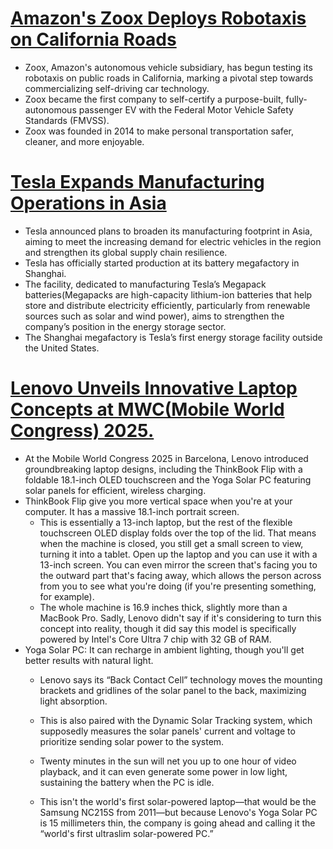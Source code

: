 # [Amazon's Zoox Deploys Robotaxis on California Roads](https://www.theguardian.com/technology/2023/feb/14/amazon-tests-robotaxis-zoox-california)
- Zoox, Amazon's autonomous vehicle subsidiary, has begun testing its robotaxis on public roads in California, marking a pivotal step towards commercializing self-driving car technology.
- Zoox became the first company to self-certify a purpose-built, fully-autonomous passenger EV with the Federal Motor Vehicle Safety Standards (FMVSS).
- Zoox was founded in 2014 to make personal transportation safer, cleaner, and more enjoyable.
# [Tesla Expands Manufacturing Operations in Asia](https://www.businessworld.in/article/tesla-begins-production-at-shanghai-megapack-battery-factory-547601#:~:text=Tesla%20has%20officially%20started%20production,in%20the%20energy%20storage%20sector.)
- Tesla announced plans to broaden its manufacturing footprint in Asia, aiming to meet the increasing demand for electric vehicles in the region and strengthen its global supply chain resilience.
- Tesla has officially started production at its battery megafactory in Shanghai.
- The facility, dedicated to manufacturing Tesla’s Megapack batteries(Megapacks are high-capacity lithium-ion batteries that help store and distribute electricity efficiently, particularly from renewable sources such as solar and wind power), aims to strengthen the company’s position in the energy storage sector.
- The Shanghai megafactory is Tesla’s first energy storage facility outside the United States.
# [Lenovo Unveils Innovative Laptop Concepts at MWC(Mobile World Congress) 2025.](https://www.wired.com/story/lenovo-mwc-2025-thinkbook-flip-yoga-solar-pc-magic-bay/?utm_source=chatgpt.com)
- At the Mobile World Congress 2025 in Barcelona, Lenovo introduced groundbreaking laptop designs, including the ThinkBook Flip with a foldable 18.1-inch OLED touchscreen and the Yoga Solar PC featuring solar panels for efficient, wireless charging.
- ThinkBook Flip give you more vertical space when you're at your computer. It has a massive 18.1-inch portrait screen.
  - This is essentially a 13-inch laptop, but the rest of the flexible touchscreen OLED display folds over the top of the lid. That means when the machine is closed, you still get a small screen to view, turning it into a tablet. Open up the laptop and you can use it with a 13-inch screen. You can even mirror the screen that's facing you to the outward part that's facing away, which allows the person across from you to see what you're doing (if you're presenting something, for example).
  - The whole machine is 16.9 inches thick, slightly more than a MacBook Pro. Sadly, Lenovo didn't say if it's considering to turn this concept into reality, though it did say this model is specifically powered by Intel's Core Ultra 7 chip with 32 GB of RAM.
- Yoga Solar PC: It can recharge in ambient lighting, though you'll get better results with natural light.
  - Lenovo says its “Back Contact Cell” technology moves the mounting brackets and gridlines of the solar panel to the back, maximizing light absorption.
  - This is also paired with the Dynamic Solar Tracking system, which supposedly measures the solar panels' current and voltage to prioritize sending solar power to the system.
  - Twenty minutes in the sun will net you up to one hour of video playback, and it can even generate some power in low light, sustaining the battery when the PC is idle.

  - This isn't the world's first solar-powered laptop—that would be the Samsung NC215S from 2011—but because Lenovo's Yoga Solar PC is 15 millimeters thin, the company is going ahead and calling it the “world's first ultraslim solar-powered PC.”

